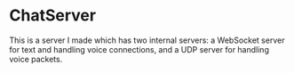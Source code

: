 # ChatServer
This is a server I made which has two internal servers: a WebSocket server for text and handling voice connections, and a UDP server for handling voice packets.
